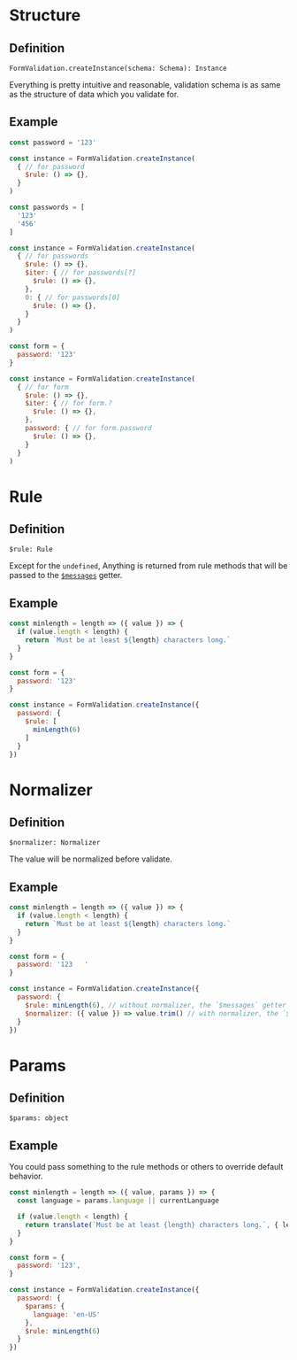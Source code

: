 # Structure

## Definition

`FormValidation.createInstance(schema: Schema): Instance`

Everything is pretty intuitive and reasonable, validation schema is as same as the structure of data which you validate for.

## Example

```javascript
const password = '123'

const instance = FormValidation.createInstance(
  { // for password
    $rule: () => {},
  }
)
```

```javascript
const passwords = [
  '123'
  '456'
]

const instance = FormValidation.createInstance(
  { // for passwords
    $rule: () => {},
    $iter: { // for passwords[?]
      $rule: () => {},
    },
    0: { // for passwords[0]
      $rule: () => {},
    }
  }
)
```

```javascript
const form = {
  password: '123'
}

const instance = FormValidation.createInstance(
  { // for form
    $rule: () => {},
    $iter: { // for form.?
      $rule: () => {},
    },
    password: { // for form.password
      $rule: () => {},
    }
  }
)
```

# Rule

## Definition

`$rule: Rule`

Except for the `undefined`, Anything is returned from rule methods that will be passed to the [`$messages`](/iendeavor/form-validation/wiki/instance#getters) getter.

## Example

```javascript
const minlength = length => ({ value }) => {
  if (value.length < length) {
    return `Must be at least ${length} characters long.`
  }
}

const form = {
  password: '123'
}

const instance = FormValidation.createInstance({
  password: {
    $rule: [
      minLength(6)
    ]
  }
})
```

# Normalizer

## Definition

`$normalizer: Normalizer`

The value will be normalized before validate.

## Example

```javascript
const minlength = length => ({ value }) => {
  if (value.length < length) {
    return `Must be at least ${length} characters long.`
  }
}

const form = {
  password: '123   '
}

const instance = FormValidation.createInstance({
  password: {
    $rule: minLength(6), // without normalizer, the `$messages` getter returns []
    $normalizer: ({ value }) => value.trim() // with normalizer, the `$messages` getter returns ['Must be at least 6 characters long.']
  }
})
```

# Params

## Definition

`$params: object`

## Example

You could pass something to the rule methods or others to override default behavior.

```javascript
const minlength = length => ({ value, params }) => {
  const language = params.language || currentLanguage

  if (value.length < length) {
    return translate(`Must be at least {length} characters long.`, { length, language })
  }
}

const form = {
  password: '123',
}

const instance = FormValidation.createInstance({
  password: {
    $params: {
      language: 'en-US'
    },
    $rule: minLength(6)
  }
})
```

